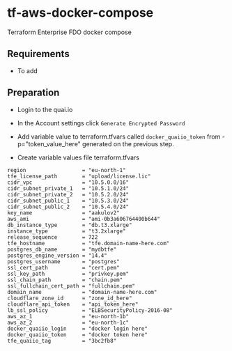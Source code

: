 # tf-aws-docker-compose
Terraform Enterprise FDO docker compose

## Requirements

- To add

## Preparation

- Login to the quai.io

- In the Account settings click `Generate Encrypted Password`

- Add variable value to terraform.tfvars called `docker_quaiio_token` from -p="token_value_here" generated on the previous step.

- Create variable values file terraform.tfvars

```
region                  = "eu-north-1"
tfe_license_path        = "upload/license.lic"
cidr_vpc                = "10.5.0.0/16"
cidr_subnet_private_1   = "10.5.1.0/24"
cidr_subnet_private_2   = "10.5.2.0/24"
cidr_subnet_public_1    = "10.5.3.0/24"
cidr_subnet_public_2    = "10.5.4.0/24"
key_name                = "aakulov2"
aws_ami                 = "ami-0b3a606764400b644"
db_instance_type        = "db.t3.xlarge"
instance_type           = "t3.2xlarge"
release_sequence        = 722
tfe_hostname            = "tfe.domain-name-here.com"
postgres_db_name        = "mydbtfe"
postgres_engine_version = "14.4"
postgres_username       = "postgres"
ssl_cert_path           = "cert.pem"
ssl_key_path            = "privkey.pem"
ssl_chain_path          = "chain.pem"
ssl_fullchain_cert_path = "fullchain.pem"
domain_name             = "domain-name-here.com"
cloudflare_zone_id      = "zone_id_here"
cloudflare_api_token    = "api_token_here"
lb_ssl_policy           = "ELBSecurityPolicy-2016-08"
aws_az_1                = "eu-north-1b"
aws_az_2                = "eu-north-1c"
docker_quaiio_login     = "docker login here"
docker_quaiio_token     = "docker token here"
tfe_quaiio_tag          = "3bc2fb8"

```

## 